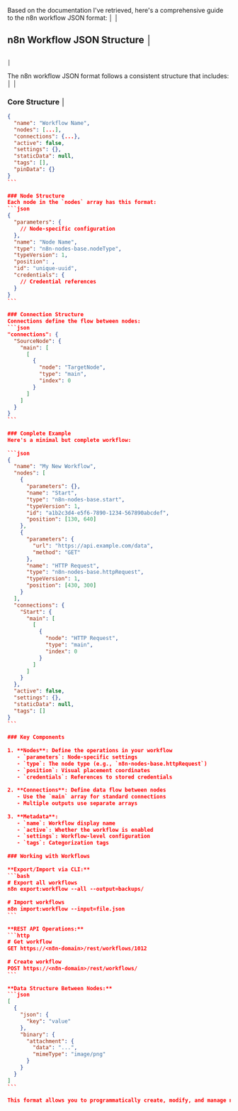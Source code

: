 Based on the documentation I've retrieved, here's a comprehensive guide to the n8n workflow JSON format:                                                                                                                                │
                                                                                                                                                                                                                                        │
## n8n Workflow JSON Structure                                                                                                                                                                                                          │
                                                                                                                                                                                                                                        │
The n8n workflow JSON format follows a consistent structure that includes:                                                                                                                                                              │
                                                                                                                                                                                                                                        │
### Core Structure                                                                                                                                                                                                                      │
```json                                                                                                                                                                                                                                 │
{                                                                                                                                                                                                                                       │
  "name": "Workflow Name",                                                                                                                                                                                                              │
  "nodes": [...],                                                                                                                                                                                                                       │
  "connections": {...},                                                                                                                                                                                                                 │
  "active": false,                                                                                                                                                                                                                      │
  "settings": {},                                                                                                                                                                                                                       │
  "staticData": null,                                                                                                                                                                                                                   │
  "tags": [],                                                                                                                                                                                                                           │
  "pinData": {}                                                                                                                                                                                                                         │
}                                                                                                                                                                                                                                       │
```                                                                                                                                                                                                                                     │
                                                                                                                                                                                                                                        │
### Node Structure                                                                                                                                                                                                                      │
Each node in the `nodes` array has this format:                                                                                                                                                                                         │
```json                                                                                                                                                                                                                                 │
{                                                                                                                                                                                                                                       │
  "parameters": {                                                                                                                                                                                                                       │
    // Node-specific configuration                                                                                                                                                                                                      │
  },                                                                                                                                                                                                                                    │
  "name": "Node Name",                                                                                                                                                                                                                  │
  "type": "n8n-nodes-base.nodeType",                                                                                                                                                                                                    │
  "typeVersion": 1,                                                                                                                                                                                                                     │
  "position": ,                                                                                                                                                                                                                         │
  "id": "unique-uuid",                                                                                                                                                                                                                  │
  "credentials": {                                                                                                                                                                                                                      │
    // Credential references                                                                                                                                                                                                            │
  }                                                                                                                                                                                                                                     │
}                                                                                                                                                                                                                                       │
```                                                                                                                                                                                                                                     │
                                                                                                                                                                                                                                        │
### Connection Structure                                                                                                                                                                                                                │
Connections define the flow between nodes:                                                                                                                                                                                              │
```json                                                                                                                                                                                                                                 │
"connections": {                                                                                                                                                                                                                        │
  "SourceNode": {                                                                                                                                                                                                                       │
    "main": [                                                                                                                                                                                                                           │
      [                                                                                                                                                                                                                                 │
        {                                                                                                                                                                                                                               │
          "node": "TargetNode",                                                                                                                                                                                                         │
          "type": "main",                                                                                                                                                                                                               │
          "index": 0                                                                                                                                                                                                                    │
        }                                                                                                                                                                                                                               │
      ]                                                                                                                                                                                                                                 │
    ]                                                                                                                                                                                                                                   │
  }                                                                                                                                                                                                                                     │
}                                                                                                                                                                                                                                       │
```                                                                                                                                                                                                                                     │
                                                                                                                                                                                                                                        │
### Complete Example                                                                                                                                                                                                                    │
Here's a minimal but complete workflow:                                                                                                                                                                                                 │
                                                                                                                                                                                                                                        │
```json                                                                                                                                                                                                                                 │
{                                                                                                                                                                                                                                       │
  "name": "My New Workflow",                                                                                                                                                                                                            │
  "nodes": [                                                                                                                                                                                                                            │
    {                                                                                                                                                                                                                                   │
      "parameters": {},                                                                                                                                                                                                                 │
      "name": "Start",                                                                                                                                                                                                                  │
      "type": "n8n-nodes-base.start",                                                                                                                                                                                                   │
      "typeVersion": 1,                                                                                                                                                                                                                 │
      "id": "a1b2c3d4-e5f6-7890-1234-567890abcdef",                                                                                                                                                                                     │
      "position": [130, 640]                                                                                                                                                                                                            │
    },                                                                                                                                                                                                                                  │
    {                                                                                                                                                                                                                                   │
      "parameters": {                                                                                                                                                                                                                   │
        "url": "https://api.example.com/data",                                                                                                                                                                                          │
        "method": "GET"                                                                                                                                                                                                                 │
      },                                                                                                                                                                                                                                │
      "name": "HTTP Request",                                                                                                                                                                                                           │
      "type": "n8n-nodes-base.httpRequest",                                                                                                                                                                                             │
      "typeVersion": 1,                                                                                                                                                                                                                 │
      "position": [430, 300]                                                                                                                                                                                                            │
    }                                                                                                                                                                                                                                   │
  ],                                                                                                                                                                                                                                    │
  "connections": {                                                                                                                                                                                                                      │
    "Start": {                                                                                                                                                                                                                          │
      "main": [                                                                                                                                                                                                                         │
        [                                                                                                                                                                                                                               │
          {                                                                                                                                                                                                                             │
            "node": "HTTP Request",                                                                                                                                                                                                     │
            "type": "main",                                                                                                                                                                                                             │
            "index": 0                                                                                                                                                                                                                  │
          }                                                                                                                                                                                                                             │
        ]                                                                                                                                                                                                                               │
      ]                                                                                                                                                                                                                                 │
    }                                                                                                                                                                                                                                   │
  },                                                                                                                                                                                                                                    │
  "active": false,                                                                                                                                                                                                                      │
  "settings": {},                                                                                                                                                                                                                       │
  "staticData": null,                                                                                                                                                                                                                   │
  "tags": []                                                                                                                                                                                                                            │
}                                                                                                                                                                                                                                       │
```                                                                                                                                                                                                                                     │
                                                                                                                                                                                                                                        │
### Key Components                                                                                                                                                                                                                      │
                                                                                                                                                                                                                                        │
1. **Nodes**: Define the operations in your workflow                                                                                                                                                                                    │
   - `parameters`: Node-specific settings                                                                                                                                                                                               │
   - `type`: The node type (e.g., `n8n-nodes-base.httpRequest`)                                                                                                                                                                         │
   - `position`: Visual placement coordinates                                                                                                                                                                                           │
   - `credentials`: References to stored credentials                                                                                                                                                                                    │
                                                                                                                                                                                                                                        │
2. **Connections**: Define data flow between nodes                                                                                                                                                                                      │
   - Use the `main` array for standard connections                                                                                                                                                                                      │
   - Multiple outputs use separate arrays                                                                                                                                                                                               │
                                                                                                                                                                                                                                        │
3. **Metadata**:                                                                                                                                                                                                                        │
   - `name`: Workflow display name                                                                                                                                                                                                      │
   - `active`: Whether the workflow is enabled                                                                                                                                                                                          │
   - `settings`: Workflow-level configuration                                                                                                                                                                                           │
   - `tags`: Categorization tags                                                                                                                                                                                                        │
                                                                                                                                                                                                                                        │
### Working with Workflows                                                                                                                                                                                                              │
                                                                                                                                                                                                                                        │
**Export/Import via CLI:**                                                                                                                                                                                                              │
```bash                                                                                                                                                                                                                                 │
# Export all workflows                                                                                                                                                                                                                  │
n8n export:workflow --all --output=backups/                                                                                                                                                                                             │
                                                                                                                                                                                                                                        │
# Import workflows                                                                                                                                                                                                                      │
n8n import:workflow --input=file.json                                                                                                                                                                                                   │
```                                                                                                                                                                                                                                     │
                                                                                                                                                                                                                                        │
**REST API Operations:**                                                                                                                                                                                                                │
```http                                                                                                                                                                                                                                 │
# Get workflow                                                                                                                                                                                                                          │
GET https://<n8n-domain>/rest/workflows/1012                                                                                                                                                                                            │
                                                                                                                                                                                                                                        │
# Create workflow                                                                                                                                                                                                                       │
POST https://<n8n-domain>/rest/workflows/                                                                                                                                                                                               │
```                                                                                                                                                                                                                                     │
                                                                                                                                                                                                                                        │
**Data Structure Between Nodes:**                                                                                                                                                                                                       │
```json                                                                                                                                                                                                                                 │
[                                                                                                                                                                                                                                       │
  {                                                                                                                                                                                                                                     │
    "json": {                                                                                                                                                                                                                           │
      "key": "value"                                                                                                                                                                                                                    │
    },                                                                                                                                                                                                                                  │
    "binary": {                                                                                                                                                                                                                         │
      "attachment": {                                                                                                                                                                                                                   │
        "data": "...",                                                                                                                                                                                                                  │
        "mimeType": "image/png"                                                                                                                                                                                                         │
      }                                                                                                                                                                                                                                 │
    }                                                                                                                                                                                                                                   │
  }                                                                                                                                                                                                                                     │
]                                                                                                                                                                                                                                       │
```                                                                                                                                                                                                                                     │
                                                                                                                                                                                                                                        │
This format allows you to programmatically create, modify, and manage n8n workflows using JSON, making it easy to version control, backup, or generate workflows dynamically.  

